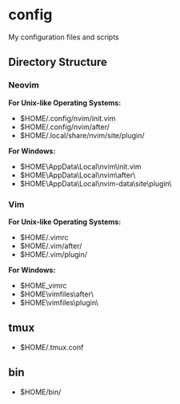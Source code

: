 # config

My configuration files and scripts

## Directory Structure

### Neovim

**For Unix-like Operating Systems:**

- $HOME/.config/nvim/init.vim
- $HOME/.config/nvim/after/
- $HOME/.local/share/nvim/site/plugin/

**For Windows:**

- $HOME\AppData\Local\nvim\init.vim
- $HOME\AppData\Local\nvim\after\
- $HOME\AppData\Local\nvim-data\site\plugin\

### Vim

**For Unix-like Operating Systems:**

- $HOME/.vimrc
- $HOME/.vim/after/
- $HOME/.vim/plugin/

**For Windows:**

- $HOME\_vimrc
- $HOME\vimfiles\after\
- $HOME\vimfiles\plugin\

## tmux

- $HOME/.tmux.conf

## bin

- $HOME/bin/
